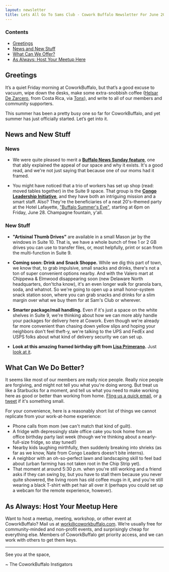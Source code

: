 ```yaml
---
layout: newsletter
title: Lets All Go To Sams Club - Cowork Buffalo Newsletter For June 2012
---
```


### Contents ###

+ [Greetings](#greetings)
+ [News and New Stuff](#news)
+ [What Can We Offer?](#what)
+ [As Always: Host Your Meetup Here](#host)

## <a name="greetings">Greetings</a> ##

It’s a quiet Friday morning at CoworkBuffalo, but that’s a good excuse to vacuum, wipe down the desks, make some extra-snobbish coffee ([Helsar De Zarcero](http://www.roastmasters.com/costamicro4.html), from Costa Rica, via [Tonx](http://tonx.org)), and write to all of our members and community supporters.

This summer has been a pretty busy one so far for CoworkBuffalo, and yet summer has just officially started. Let’s get into it.

## <a name="news">News and New Stuff</a> ##

### News ###

+ We were quite pleased to merit a [**Buffalo News Sunday feature**](http://www.buffalonews.com/apps/pbcs.dll/article?AID=/20130609/CITYANDREGION/130609339), one that ably explained the appeal of our space and why it exists. It's a good read, and we're not just saying that because one of our moms had it framed.

+ You might have noticed that a trio of workers has set up shop (read: moved tables together) in the Suite 9 space. That group is the [**Congo Leadership Initiative**](http://www.congoleaders.org/), and they have both an intriguing mission and a smart staff. Also? They're the beneficiaries of a neat 20's-themed party at the Hotel Lafayette, ["Buffalo Summer's Eve"](http://www.buffalosummerseve.com/), starting at 6pm on Friday, June 28. Champagne fountain, y'all.

### New Stuff ###

+ **"Artisinal Thumb Drives"** are available in a small Mason jar by the windows in Suite 10. That is, we have a whole bunch of free 1 or 2 GB drives you can use to transfer files, or, most helpfully, print or scan from the multi-function in Suite 9.

+ **Coming soon: Drink and Snack Shoppe.** While we dig this part of town, we know that, to grab impulsive, small snacks and drinks, there's not a ton of super convenient options nearby. And with the Valero mart at Chippewa & Elmwood disappearing soon (new Delaware North headquarters, don'tcha know), it's an even longer walk for granola bars, soda, and whatnot. So we're going to open up a small honor-system snack station soon, where you can grab snacks and drinks for a slim margin over what we buy them for at Sam's Club or wherever.

+ **Smarter package/mail handling.** Even if it's just a space on the white shelves in Suite 9, we're thinking about how we can more ably handle your packages for delivery here at Cowork. Even though we're already far more convenient than chasing down yellow slips and hoping your neighbors don't feel theft-y, we're talking to the UPS and FedEx and USPS folks about what kind of delivery security we can set up.

+ **Look at this amazing framed birthday gift from [Lisa Primerano](http://primeranolaw.com/).** Just [look at it](http://www.flickr.com/photos/purdman1/8962261285/).

## <a name="what">What Can We Do Better?</a> ##

It seems like most of our members are really nice people. Really nice people are forgiving, and might not tell you what you're doing wrong. But treat us like a Starbucks for a moment, and tell us what you need to make working here as good or better than working from home. [Fling us a quick email](mailto:work@coworkbuffalo.com), or [a tweet](http://twitter.com/coworkbuffalo) if it's something small.

For your convenience, here is a reasonably short list of things we cannot replicate from your work-at-home experience:

+ Phone calls from mom (we can't match that kind of guilt).
+ A fridge with depressingly stale office cake you took home from an office birthday party last week (though we're thinking about a nearly-full-size fridge, so stay tuned!)
+ Nearby kids laughing mirthfully, then suddenly breaking into shrieks (as far as we know, Nate from Congo Leaders doesn't bite interns).
+ A neighbor with an oh-so-perfect lawn and landscaping skill to feel bad about (urban farming has not taken root in the Chip Strip yet).
+ That moment at around 5:30 p.m. when you're still working and a friend asks if they can swing by, but you have to stall them because you never quite showered, the living room has old coffee mugs in it, and you're still wearing a black T-shirt with pet hair all over it (perhaps you could set up a webcam for the remote experience, however).

## As Always: Host Your Meetup Here ##

Want to host a meetup, meeting, workshop, or other event at CoworkBuffalo? Mail us at [work@coworkbuffalo.com](mailto:work@coworkbuffalo.com). We’re usually free for community-minded and non-profit events, and surprisingly cheap for everything else. Members of CoworkBuffalo get priority access, and we can work with others to get them keys.

***

See you at the space,

~ The CoworkBuffalo Instigators
